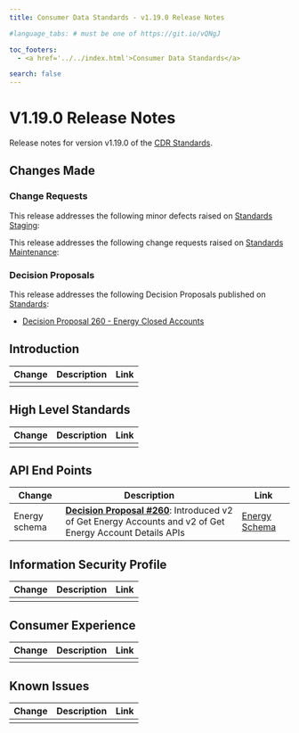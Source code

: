 ```yaml
---
title: Consumer Data Standards - v1.19.0 Release Notes

#language_tabs: # must be one of https://git.io/vQNgJ

toc_footers:
  - <a href='../../index.html'>Consumer Data Standards</a>

search: false
---
```


# V1.19.0 Release Notes
Release notes for version v1.19.0 of the [CDR Standards](../../index.html).

## Changes Made
### Change Requests

This release addresses the following minor defects raised on [Standards Staging](https://github.com/ConsumerDataStandardsAustralia/standards-staging/issues):


This release addresses the following change requests raised on [Standards Maintenance](https://github.com/ConsumerDataStandardsAustralia/standards-maintenance/issues):


### Decision Proposals

This release addresses the following Decision Proposals published on [Standards](https://github.com/ConsumerDataStandardsAustralia/standards/issues):

- [Decision Proposal 260 - Energy Closed Accounts](https://github.com/ConsumerDataStandardsAustralia/standards/issues/260)

## Introduction

|Change|Description|Link|
|------|-----------|----|
| | | |

## High Level Standards

|Change|Description|Link|
|------|-----------|----|
| | | |


## API End Points

|Change|Description|Link|
|------|-----------|----|
| Energy schema | [**Decision Proposal #260**](https://github.com/ConsumerDataStandardsAustralia/standards/issues/260): Introduced v2 of Get Energy Accounts and v2 of Get Energy Account Details APIs | [Energy Schema](../../#energy-apis) |


## Information Security Profile

|Change|Description|Link|
|------|-----------|----|
| | | |


## Consumer Experience

|Change|Description|Link|
|------|-----------|----|
| | | |


## Known Issues

|Change|Description|Link|
|------|-----------|----|
| | | |


